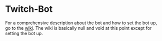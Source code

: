 # Twitch-Bot

For a comprehensive description about the bot and how to set the bot up, go to the [wiki](https://github.com/RokuHodo/Twitch-Bot/wiki). The wiki is basically null and void at this point except for setting the bot up.
